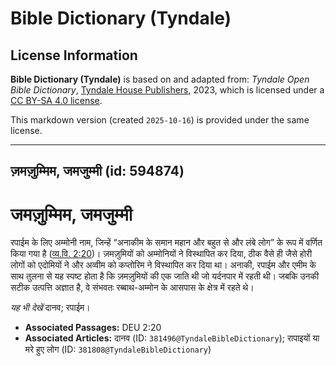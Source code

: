 # Bible Dictionary (Tyndale)

## License Information

**Bible Dictionary (Tyndale)** is based on and adapted from: _Tyndale Open Bible Dictionary_, [Tyndale House Publishers](https://tyndaleopenresources.com/), 2023, which is licensed under a [CC BY-SA 4.0 license](https://creativecommons.org/licenses/by-sa/4.0/legalcode.en).

This markdown version (created `2025-10-16`) is provided under the same license.



--------------------------------

## ज़मज़ुम्मिम, जमजुम्मी (id: 594874)

जमज़ुम्मिम, जमजुम्मी
====================

रपाईम के लिए अम्मोनी नाम, जिन्हें “अनाकीम के समान महान और बहुत से और लंबे लोग” के रूप में वर्णित किया गया है ([व्य.वि. 2:20](https://ref.ly/Deut2:20))। ज़मज़ुमियों को अम्मोनियों ने विस्थापित कर दिया, ठीक वैसे ही जैसे होरी लोगों को एदोमियों ने और अव्वीम को कप्तोरिम ने विस्थापित कर दिया था। अनाकी, रपाईम और एमीम के साथ तुलना से यह स्पष्ट होता है कि ज़मज़ुमियों की एक जाति थी जो यर्दनपार में रहती थी। जबकि उनकी सटीक उत्पत्ति अज्ञात है, वे संभवतः रब्बाथ\-अम्मोन के आसपास के क्षेत्र में रहते थे।

*यह भी देखें* दानव; रपाईम।

* **Associated Passages:** DEU 2:20
* **Associated Articles:** दानव (ID: `381496@TyndaleBibleDictionary`); रापाइयों या मरे हुए लोग (ID: `381808@TyndaleBibleDictionary`)

